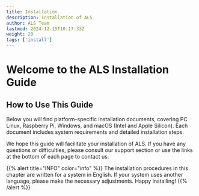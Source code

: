 ```yaml
---
title: Installation
description: installation of ALS
author: ALS Team
lastmod: 2024-12-15T10:17:33Z
weight: 20
tags: ['install']
---
```


# Welcome to the ALS Installation Guide

## How to Use This Guide
Below you will find platform-specific installation documents, covering PC Linux, Raspberry Pi, Windows, and macOS 
(Intel and Apple Silicon). Each document includes system requirements and detailed installation steps.

We hope this guide will facilitate your installation of ALS. If you have any questions or difficulties, please consult
our support section or use the links at the bottom of each page to contact us.

{{% alert title="INFO" color="info" %}}
The installation procedures in this chapter are written for a system in English. If your system uses another language,
please make the necessary adjustments. Happy installing!
{{% /alert %}}
